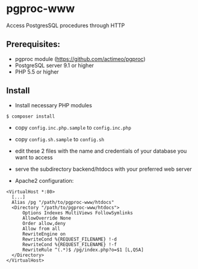 # pgproc-www
Access PostgresSQL procedures through HTTP

## Prerequisites:

 - pgproc module (https://github.com/actimeo/pgproc)
 - PostgreSQL server 9.1 or higher
 - PHP 5.5 or higher

## Install

- Install necessary PHP modules
```sh
$ composer install
```

- copy `config.inc.php.sample` to `config.inc.php`
- copy `config.sh.sample` to `config.sh`
- edit these 2 files with the name and credentials of your database you want to access

- serve the subdirectory backend/htdocs with your preferred web server
- Apache2 configuration:
```
<VirtualHost *:80>
  [...]
  Alias /pg "/path/to/pgproc-www/htdocs"
  <Directory "/path/to/pgproc-www/htdocs">
      Options Indexes MultiViews FollowSymlinks
      AllowOverride None
      Order allow,deny
      Allow from all
      RewriteEngine on
      RewriteCond %{REQUEST_FILENAME} !-d
      RewriteCond %{REQUEST_FILENAME} !-f
      RewriteRule ^(.*)$ /pg/index.php?o=$1 [L,QSA]
  </Directory>
</VirtualHost>
```
